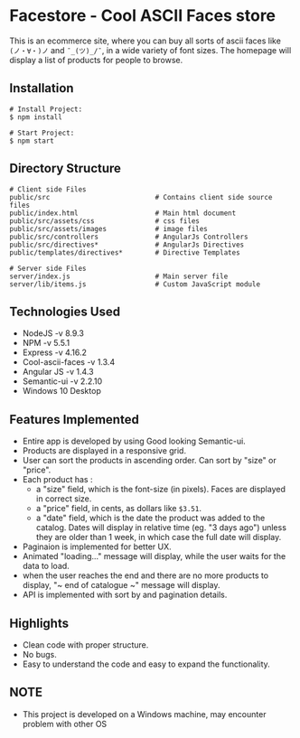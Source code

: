 Facestore - Cool ASCII Faces store
====

This is an ecommerce site, where you can buy all sorts of ascii faces like `(ノ・∀・)ノ` and `¯_(ツ)_/¯`, in a wide variety of font sizes. The homepage will display a list of products for people to browse.


## Installation

    # Install Project:
    $ npm install

    # Start Project:
    $ npm start


## Directory Structure

    # Client side Files
    public/src                          # Contains client side source files
    public/index.html                   # Main html document
    public/src/assets/css              	# css files
    public/src/assets/images           	# image files
    public/src/controllers           	# AngularJs Controllers
    public/src/directives*              # AngularJs Directives
    public/templates/directives*        # Directive Templates
  
    # Server side Files
    server/index.js                     # Main server file
    server/lib/items.js                 # Custom JavaScript module


Technologies Used
----

- NodeJS -v 8.9.3
- NPM -v 5.5.1
- Express -v 4.16.2
- Cool-ascii-faces -v 1.3.4
- Angular JS -v 1.4.3
- Semantic-ui -v 2.2.10
- Windows 10 Desktop

Features Implemented
----
- Entire app is developed by using Good looking Semantic-ui.
- Products are displayed in a responsive grid.
- User can sort the products in ascending order. Can sort by "size" or "price".
- Each product has :
  - a "size" field, which is the font-size (in pixels). Faces are displayed in correct size.
  - a "price" field, in cents, as dollars like `$3.51`.
  - a "date" field, which is the date the product was added to the catalog. Dates will display in relative time (eg. "3 days ago") unless they are older than 1 week, in which case the full date will display.
- Paginaion is implemented for better UX.
- Animated "loading..." message will display, while the user waits for the data to load.
- when the user reaches the end and there are no more products to display, "~ end of catalogue ~" message will display.
- API is implemented with sort by and pagination details.

Highlights
----

- Clean code with proper structure.
- No bugs.
- Easy to understand the code and easy to expand the functionality.


NOTE
----
- This project is developed on a Windows machine, may encounter problem with other OS
